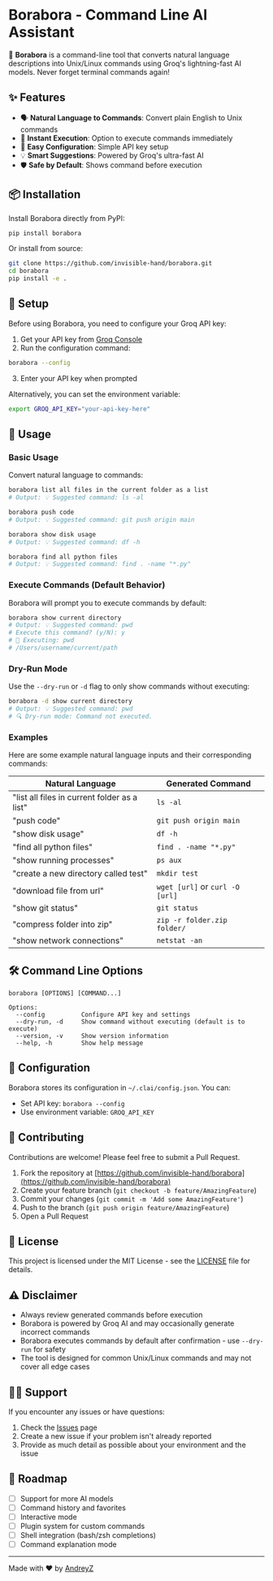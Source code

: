 # Borabora - Command Line AI Assistant

🤖 **Borabora** is a command-line tool that converts natural language descriptions into Unix/Linux commands using Groq's lightning-fast AI models. Never forget terminal commands again!

## ✨ Features

- 🗣️ **Natural Language to Commands**: Convert plain English to Unix commands
- 🚀 **Instant Execution**: Option to execute commands immediately  
- 🔧 **Easy Configuration**: Simple API key setup
- 💡 **Smart Suggestions**: Powered by Groq's ultra-fast AI
- 🛡️ **Safe by Default**: Shows command before execution

## 📦 Installation

Install Borabora directly from PyPI:

```bash
pip install borabora
```

Or install from source:

```bash
git clone https://github.com/invisible-hand/borabora.git
cd borabora
pip install -e .
```

## 🔑 Setup

Before using Borabora, you need to configure your Groq API key:

1. Get your API key from [Groq Console](https://console.groq.com/keys)
2. Run the configuration command:

```bash
borabora --config
```

3. Enter your API key when prompted

Alternatively, you can set the environment variable:

```bash
export GROQ_API_KEY="your-api-key-here"
```

## 🚀 Usage

### Basic Usage

Convert natural language to commands:

```bash
borabora list all files in the current folder as a list
# Output: 💡 Suggested command: ls -al

borabora push code  
# Output: 💡 Suggested command: git push origin main

borabora show disk usage
# Output: 💡 Suggested command: df -h

borabora find all python files
# Output: 💡 Suggested command: find . -name "*.py"
```

### Execute Commands (Default Behavior)

Borabora will prompt you to execute commands by default:

```bash
borabora show current directory
# Output: 💡 Suggested command: pwd
# Execute this command? (y/N): y
# 🚀 Executing: pwd
# /Users/username/current/path
```

### Dry-Run Mode

Use the `--dry-run` or `-d` flag to only show commands without executing:

```bash
borabora -d show current directory
# Output: 💡 Suggested command: pwd
# 🔍 Dry-run mode: Command not executed.
```

### Examples

Here are some example natural language inputs and their corresponding commands:

| Natural Language | Generated Command |
|-----------------|-------------------|
| "list all files in current folder as a list" | `ls -al` |
| "push code" | `git push origin main` |
| "show disk usage" | `df -h` |
| "find all python files" | `find . -name "*.py"` |
| "show running processes" | `ps aux` |
| "create a new directory called test" | `mkdir test` |
| "download file from url" | `wget [url]` or `curl -O [url]` |
| "show git status" | `git status` |
| "compress folder into zip" | `zip -r folder.zip folder/` |
| "show network connections" | `netstat -an` |

## 🛠️ Command Line Options

```
borabora [OPTIONS] [COMMAND...]

Options:
  --config          Configure API key and settings
  --dry-run, -d     Show command without executing (default is to execute)
  --version, -v     Show version information
  --help, -h        Show help message
```

## 🔧 Configuration

Borabora stores its configuration in `~/.clai/config.json`. You can:

- Set API key: `borabora --config`
- Use environment variable: `GROQ_API_KEY`

## 🤝 Contributing

Contributions are welcome! Please feel free to submit a Pull Request.

1. Fork the repository at [https://github.com/invisible-hand/borabora](https://github.com/invisible-hand/borabora)
2. Create your feature branch (`git checkout -b feature/AmazingFeature`)
3. Commit your changes (`git commit -m 'Add some AmazingFeature'`)
4. Push to the branch (`git push origin feature/AmazingFeature`)
5. Open a Pull Request

## 📄 License

This project is licensed under the MIT License - see the [LICENSE](LICENSE) file for details.

## ⚠️ Disclaimer

- Always review generated commands before execution
- Borabora is powered by Groq AI and may occasionally generate incorrect commands
- Borabora executes commands by default after confirmation - use `--dry-run` for safety
- The tool is designed for common Unix/Linux commands and may not cover all edge cases

## 🙋‍♂️ Support

If you encounter any issues or have questions:

1. Check the [Issues](https://github.com/invisible-hand/borabora/issues) page
2. Create a new issue if your problem isn't already reported
3. Provide as much detail as possible about your environment and the issue

## 🎯 Roadmap

- [ ] Support for more AI models
- [ ] Command history and favorites
- [ ] Interactive mode
- [ ] Plugin system for custom commands
- [ ] Shell integration (bash/zsh completions)
- [ ] Command explanation mode

---

Made with ❤️ by [AndreyZ](https://github.com/invisible-hand)
